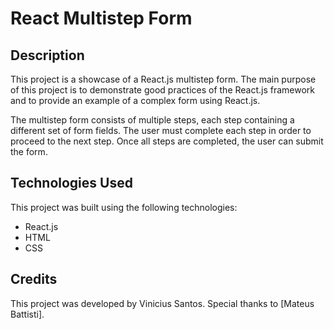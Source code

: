 # React Multistep Form

## Description

This project is a showcase of a React.js multistep form. The main purpose of this project is to demonstrate good practices of the React.js framework and to provide an example of a complex form using React.js.

The multistep form consists of multiple steps, each step containing a different set of form fields. The user must complete each step in order to proceed to the next step. Once all steps are completed, the user can submit the form.

## Technologies Used

This project was built using the following technologies:

- React.js
- HTML
- CSS

## Credits

This project was developed by Vinicius Santos. Special thanks to [Mateus Battisti].

